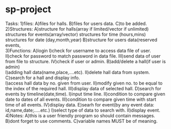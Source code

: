 # sp-project
Tasks:
1)files:
     A)files for halls.
     B)files for users data.
     C)to be added.
2)Structures:
     A)structure for halls(array if limited/vector if unlimited)
                     structures for events(array/vector) 
                                    structures for time (hours,mins)
                                    structures for date (day,month,year)
       B)structure for users data(reserved events,                             
3)Functions:
     A)login
          I)check for username to access data file of user.
         II)check for password to match password in data file.
        III)send data of user from file to structure.
         IV)check if user or admin.
     B)add/delete a hall(if user is admin)   
          I)adding hall data(name,place,....etc).
         II)delete hall data from system.
     C)search for a hall and display info.    
          I)access hall data by no. given from user.
         II)modify given no. to be equal to the index of the required hall.
        III)display data of selected hall.
     D)search for events by timeline(date,time).
          I)input time line.
         II)condition to compare given date to dates of all events.
        III)condition to compare given time with start time of all events.
         IV)display data.
     E)searh for event(by any event data: id,name,date;.....etc.)
         I)select type of data to search with.
        II)display event.
4)Notes:
     A)this is a user friendly program so should contain messages.
     B)dont forget to use comments.
     C)variable names MUST be of meaning.
     

